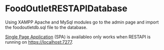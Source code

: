 # FoodOutletRESTAPIDatabase

Using XAMPP Apache and MySql modules go to the admin page and import the foodoutletdb.sql file to the database.

[Single Page Application](https://github.com/Aksellercan/food-outlet-spa) (SPA) is availableo only works when RESTAPI is running on [https://localhost:7277](https://localhost:7277/).
